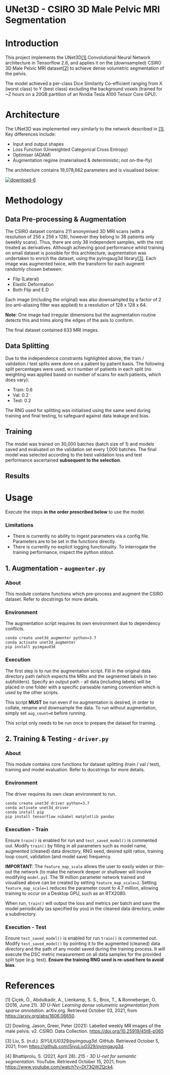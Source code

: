 # UNet3D - CSIRO 3D Male Pelvic MRI Segmentation

# Introduction
This project implements the UNet3D[[1]](#ref1) Convolutional Neural Network architecture in Tensorflow 2.6, and applies it on the (downsampled) CSIRO 3D Male Pelvic MRI dataset[[2]](#ref2) to achieve dense volumetric segmentation of the pelvis.

The model achieved a per-class Dice Similarity Co-efficient ranging from X (worst class) to Y (best class) excluding the background voxels (trained for ~Z hours on a 20GB partition of an Nvidia Tesla A100 Tensor Core GPU).

# Architecture
The UNet3D was implemented very similarly to the network described in [[1]](#ref1). Key differences include:

- Input and output shapes
- Loss Function (Unweighted Categorical Cross Entropy)
- Optimiser (ADAM)
- Augmentation regime (materialised & deterministic; not on-the-fly)

The architecture contains 19,078,662 parameters and is visualised below:

<a href="https://ibb.co/KXh9qSf"><img src="https://i.ibb.co/kxBh8vw/download-6.png" alt="download-6" border="0"></a>


# Methodology
## Data Pre-processing & Augmentation
The CSIRO dataset contains 211 anonymised 3D MRI scans (with a resolution of 256 x 256 x 128), however they belong to 38 patients only (weekly scans). Thus, there are only 38 independent samples, with the rest treated as derivatives. Although achieving good performance whilst training on small dataset is possible for this architecture, augmentation was undertaken to enrich the dataset, using the pyimgaug3d library[[3]](#ref3). Each image was augmented twice, with the transform for each augment randomly chosen between:

- Flip (Lateral)
- Elastic Deformation
- Both Flip and E.D

Each image (including the original) was also downsampled by a factor of 2 (no anti-aliasing filter was applied) to a resolution of 128 x 128 x 64.

**Note**: One image had irregular dimensions but the augmentation routine detects this and trims along the edges of the axis to conform.

The final dataset contained 633 MRI images.

## Data Splitting
Due to the independence constraints highlighted above, the train / validation / test splits were done on a patient by patient basis. The following split percentages were used, w.r.t number of patients in each split (no weighting was applied based on number of scans for each patients, which does vary):

- Train: 0.6
- Val: 0.2
- Test: 0.2

The RNG used for splitting was initialised using the same seed during training and final testing, to safeguard against data leakage and bias.

## Training
The model was trained on 30,000 batches (batch size of 1) and models saved and evaluated on the validation set every 1,000 batches. The final model was selected according to the best validation loss and test performance ascertained **subsequent to the selection**.

## Results


# Usage

Execute the steps **in the order prescribed below** to use the model.

### Limitations
- There is currently no ability to ingest parameters via a config file. Parameters are to be set in the functions directly.
- There is currently no explicit logging functionality. To interrogate the training performance, inspect the python stdout.

## 1. Augmentation - `augmenter.py`

### About
This module contains functions which pre-process and augment the CSIRO dataset. Refer to docstrings for more details.

### Environment
The augmentation script requires its own environment due to dependency conflicts.
~~~~
conda create unet3d_augmenter python=3.7
conda activate unet3d_augmenter
pip install pyimgaud3d
~~~~

### Execution
The first step is to run the augmentation script. Fill in the original data directory path (which expects the MRIs and the segmented labels in two subfolders). Specify an output path - all data (including labels) will be placed in one folder with a specific parseable naming convention which is used by the other scripts.

This script **MUST** be run even if no augmentation is desired, in order to collate, rename and downsample the data. To run without augmentation, simply set `aug_count=0` before running.

This script only needs to be run once to prepare the dataset for training.

## 2. Training & Testing - `driver.py`

### About
This module contains core functions for dataset splitting (train / val / test), training and model evaluation. Refer to docstrings for more details.

### Environment
The driver requires its own clean environment to run.
~~~~
conda create unet3d_driver python=3.7
conda activate unet3d_driver
conda install pip
pip install tensorflow nibabel matplotlib pandas
~~~~

### Execution - Train
Ensure `train()` is enabled for run and `test_saved_model()` is commented out.
Modify `train()` by filling in all parameters such as model name, augmented (cleaned) data directory, RNG seed, desired split ratios, training loop count, validation (and model save) frequency.

**IMPORTANT**: The `feature_map_scale` allows the user to easily widen or thin-out the network (to make the network deeper or shallower will involve modifying `model.py`). The 19 million parameter network trained and visualised above can be created by setting `feature_map_scale=2`. Setting `feature_map_scale=1` reduces the parameter count to 4.7 million, allowing training to occur on a Desktop GPU, such as an RTX2080.

When run, `train()` will output the loss and metrics per batch and save the model periodically (as specified by you) in the cleaned data directory, under a subdirectory.

### Execution - Test
Ensure `test_saved_model()` is enabled for run `train()` is commented out.
Modify `test_saved_model()` by pointing it to the augmented (cleaned) data directory and the path of any model saved during the training process. It will execute the DSC metric measurement on all data samples for the provided split type (e.g. test). **Ensure the training RNG seed is re-used here to avoid bias**.

# References
<a id="ref1">[1]</a>  Çiçek, Ö., Abdulkadir, A., Lienkamp, S. S., Brox, T., & Ronneberger, O. (2016, June 21). _3D U-Net: Learning dense volumetric segmentation from sparse annotation_. arXiv.org. Retrieved October 03, 2021, from https://arxiv.org/abs/1606.06650.

<a id="ref2">[2]</a> Dowling, Jason, Greer, Peter (2021): Labelled weekly MR images of the male pelvis. v2. CSIRO. Data  Collection. https://doi.org/10.25919/45t8-p065

<a id="ref3">[3]</a> Liu, S. (n.d.). _SIYULIU0329/pyimgaug3d_. GitHub. Retrieved October 5, 2021, from https://github.com/SiyuLiu0329/pyimgaug3d.

<a id="ref4">[4]</a> Bhattiprolu, S. (2021, April 28). _215 - 3D U-net for semantic segmentation_. YouTube. Retrieved October 15, 2021, from https://www.youtube.com/watch?v=Dt73QWZQck4.

